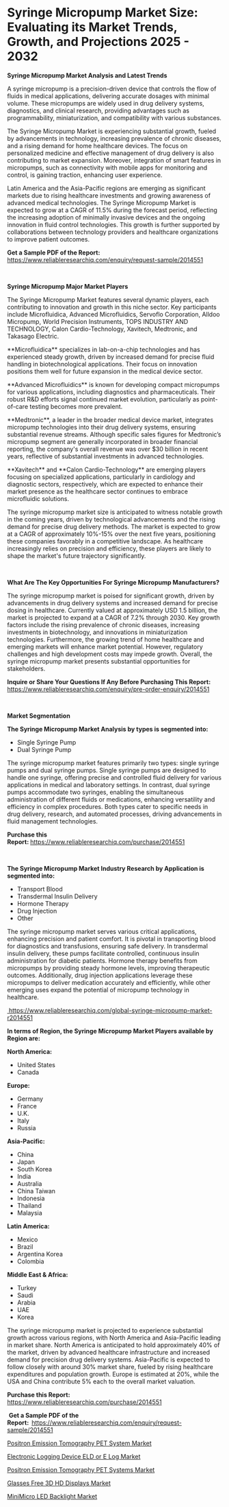 <p><h1>Syringe Micropump Market Size: Evaluating its Market Trends, Growth, and Projections 2025 - 2032</h1></p><p><strong>Syringe Micropump Market Analysis and Latest Trends</strong></p>
<p><p>A syringe micropump is a precision-driven device that controls the flow of fluids in medical applications, delivering accurate dosages with minimal volume. These micropumps are widely used in drug delivery systems, diagnostics, and clinical research, providing advantages such as programmability, miniaturization, and compatibility with various substances.</p><p>The Syringe Micropump Market is experiencing substantial growth, fueled by advancements in technology, increasing prevalence of chronic diseases, and a rising demand for home healthcare devices. The focus on personalized medicine and effective management of drug delivery is also contributing to market expansion. Moreover, integration of smart features in micropumps, such as connectivity with mobile apps for monitoring and control, is gaining traction, enhancing user experience.</p><p>Latin America and the Asia-Pacific regions are emerging as significant markets due to rising healthcare investments and growing awareness of advanced medical technologies. The Syringe Micropump Market is expected to grow at a CAGR of 11.5% during the forecast period, reflecting the increasing adoption of minimally invasive devices and the ongoing innovation in fluid control technologies. This growth is further supported by collaborations between technology providers and healthcare organizations to improve patient outcomes.</p></p>
<p><strong>Get a Sample PDF of the Report:&nbsp;</strong> <a href="https://www.reliableresearchiq.com/enquiry/request-sample/2014551?utm_campaign=1088&utm_medium=2&utm_source=Github&utm_content=ia&utm_term=29032025&utm_id=syringe-micropump">https://www.reliableresearchiq.com/enquiry/request-sample/2014551</a></p>
<p>&nbsp;</p>
<p><strong>Syringe Micropump Major Market Players</strong></p>
<p><p>The Syringe Micropump Market features several dynamic players, each contributing to innovation and growth in this niche sector. Key participants include Microfluidica, Advanced Microfluidics, Servoflo Corporation, Alldoo Micropump, World Precision Instruments, TOPS INDUSTRY AND TECHNOLOGY, Calon Cardio-Technology, Xavitech, Medtronic, and Takasago Electric.</p><p>**Microfluidica** specializes in lab-on-a-chip technologies and has experienced steady growth, driven by increased demand for precise fluid handling in biotechnological applications. Their focus on innovation positions them well for future expansion in the medical device sector.</p><p>**Advanced Microfluidics** is known for developing compact micropumps for various applications, including diagnostics and pharmaceuticals. Their robust R&D efforts signal continued market evolution, particularly as point-of-care testing becomes more prevalent.</p><p>**Medtronic**, a leader in the broader medical device market, integrates micropump technologies into their drug delivery systems, ensuring substantial revenue streams. Although specific sales figures for Medtronic’s micropump segment are generally incorporated in broader financial reporting, the company's overall revenue was over $30 billion in recent years, reflective of substantial investments in advanced technologies.</p><p>**Xavitech** and **Calon Cardio-Technology** are emerging players focusing on specialized applications, particularly in cardiology and diagnostic sectors, respectively, which are expected to enhance their market presence as the healthcare sector continues to embrace microfluidic solutions.</p><p>The syringe micropump market size is anticipated to witness notable growth in the coming years, driven by technological advancements and the rising demand for precise drug delivery methods. The market is expected to grow at a CAGR of approximately 10%-15% over the next five years, positioning these companies favorably in a competitive landscape. As healthcare increasingly relies on precision and efficiency, these players are likely to shape the market's future trajectory significantly.</p></p>
<p>&nbsp;</p>
<p><strong>What Are The Key Opportunities For Syringe Micropump Manufacturers?</strong></p>
<p><p>The syringe micropump market is poised for significant growth, driven by advancements in drug delivery systems and increased demand for precise dosing in healthcare. Currently valued at approximately USD 1.5 billion, the market is projected to expand at a CAGR of 7.2% through 2030. Key growth factors include the rising prevalence of chronic diseases, increasing investments in biotechnology, and innovations in miniaturization technologies. Furthermore, the growing trend of home healthcare and emerging markets will enhance market potential. However, regulatory challenges and high development costs may impede growth. Overall, the syringe micropump market presents substantial opportunities for stakeholders.</p></p>
<p><strong>Inquire or Share Your Questions If Any Before Purchasing This Report:</strong> <a href="https://www.reliableresearchiq.com/enquiry/pre-order-enquiry/2014551?utm_campaign=1088&utm_medium=2&utm_source=Github&utm_content=ia&utm_term=29032025&utm_id=syringe-micropump">https://www.reliableresearchiq.com/enquiry/pre-order-enquiry/2014551</a></p>
<p>&nbsp;</p>
<p><strong>Market Segmentation</strong></p>
<p><strong>The Syringe Micropump Market Analysis by types is segmented into:</strong></p>
<p><ul><li>Single Syringe Pump</li><li>Dual Syringe Pump</li></ul></p>
<p><p>The syringe micropump market features primarily two types: single syringe pumps and dual syringe pumps. Single syringe pumps are designed to handle one syringe, offering precise and controlled fluid delivery for various applications in medical and laboratory settings. In contrast, dual syringe pumps accommodate two syringes, enabling the simultaneous administration of different fluids or medications, enhancing versatility and efficiency in complex procedures. Both types cater to specific needs in drug delivery, research, and automated processes, driving advancements in fluid management technologies.</p></p>
<p><strong>Purchase this Report:&nbsp;</strong><a href="https://www.reliableresearchiq.com/purchase/2014551?utm_campaign=1088&utm_medium=2&utm_source=Github&utm_content=ia&utm_term=29032025&utm_id=syringe-micropump">https://www.reliableresearchiq.com/purchase/2014551</a></p>
<p>&nbsp;</p>
<p><strong>The Syringe Micropump Market Industry Research by Application is segmented into:</strong></p>
<p><ul><li>Transport Blood</li><li>Transdermal Insulin Delivery</li><li>Hormone Therapy</li><li>Drug Injection</li><li>Other</li></ul></p>
<p><p>The syringe micropump market serves various critical applications, enhancing precision and patient comfort. It is pivotal in transporting blood for diagnostics and transfusions, ensuring safe delivery. In transdermal insulin delivery, these pumps facilitate controlled, continuous insulin administration for diabetic patients. Hormone therapy benefits from micropumps by providing steady hormone levels, improving therapeutic outcomes. Additionally, drug injection applications leverage these micropumps to deliver medication accurately and efficiently, while other emerging uses expand the potential of micropump technology in healthcare.</p></p>
<p><a href="https://www.reliableresearchiq.com/global-syringe-micropump-market-r2014551?utm_campaign=1088&utm_medium=2&utm_source=Github&utm_content=ia&utm_term=29032025&utm_id=syringe-micropump">&nbsp;https://www.reliableresearchiq.com/global-syringe-micropump-market-r2014551</a></p>
<p><strong>In terms of Region, the Syringe Micropump Market Players available by Region are:</strong></p>
<p>
    <p> <strong> North America: </strong>
        <ul>
            <li>United States</li>
            <li>Canada</li>
        </ul>
        </p> 
    <p> <strong> Europe: </strong>
        <ul>
            <li>Germany</li>
            <li>France</li>
            <li>U.K.</li>
            <li>Italy</li>
            <li>Russia</li>
        </ul>
        </p> 
    <p> <strong> Asia-Pacific: </strong>
        <ul>
            <li>China</li>
            <li>Japan</li>
            <li>South Korea</li>
            <li>India</li>
            <li>Australia</li>
            <li>China Taiwan</li>
            <li>Indonesia</li>
            <li>Thailand</li>
            <li>Malaysia</li>
        </ul>
        </p> 
    <p> <strong> Latin America: </strong>
        <ul>
            <li>Mexico</li>
            <li>Brazil</li>
            <li>Argentina Korea</li>
            <li>Colombia</li>
        </ul>
        </p> 
    <p> <strong> Middle East & Africa: </strong>
        <ul>
            <li>Turkey</li>
            <li>Saudi</li>
            <li>Arabia</li>
            <li>UAE</li>
            <li>Korea</li>
        </ul>
    </p>
    </p>
<p><p>The syringe micropump market is projected to experience substantial growth across various regions, with North America and Asia-Pacific leading in market share. North America is anticipated to hold approximately 40% of the market, driven by advanced healthcare infrastructure and increased demand for precision drug delivery systems. Asia-Pacific is expected to follow closely with around 30% market share, fueled by rising healthcare expenditures and population growth. Europe is estimated at 20%, while the USA and China contribute 5% each to the overall market valuation.</p></p>
<p><strong>Purchase this Report: </strong><a href="https://www.reliableresearchiq.com/purchase/2014551?utm_campaign=1088&utm_medium=2&utm_source=Github&utm_content=ia&utm_term=29032025&utm_id=syringe-micropump">https://www.reliableresearchiq.com/purchase/2014551</a></p>
<p>&nbsp;<strong>Get a Sample PDF of the Report:&nbsp;&nbsp;</strong><a href="https://www.reliableresearchiq.com/enquiry/request-sample/2014551?utm_campaign=1088&utm_medium=2&utm_source=Github&utm_content=ia&utm_term=29032025&utm_id=syringe-micropump">https://www.reliableresearchiq.com/enquiry/request-sample/2014551</a></p>
<p><strong></strong></p>
<p><p><a href="https://github.com/kuziaaring40/Market-Research-Report-List-1/blob/main/positron-emission-tomography-pet-system-market.md?utm_campaign=1088&utm_medium=2&utm_source=Github&utm_content=ia&utm_term=29032025&utm_id=syringe-micropump">Positron Emission Tomography PET System Market</a></p><p><a href="https://github.com/hoganemken50/Market-Research-Report-List-1/blob/main/electronic-logging-device-eld-or-e-log-market.md?utm_campaign=1088&utm_medium=2&utm_source=Github&utm_content=ia&utm_term=29032025&utm_id=syringe-micropump">Electronic Logging Device ELD or E Log Market</a></p><p><a href="https://github.com/bauzolesco/Market-Research-Report-List-1/blob/main/positron-emission-tomography-pet-systems-market.md?utm_campaign=1088&utm_medium=2&utm_source=Github&utm_content=ia&utm_term=29032025&utm_id=syringe-micropump">Positron Emission Tomography PET Systems Market</a></p><p><a href="https://github.com/alablisepah/Market-Research-Report-List-1/blob/main/glasses-free-3d-hd-displays-market.md?utm_campaign=1088&utm_medium=2&utm_source=Github&utm_content=ia&utm_term=29032025&utm_id=syringe-micropump">Glasses Free 3D HD Displays Market</a></p><p><a href="https://github.com/keeniielokl/Market-Research-Report-List-1/blob/main/minimicro-led-backlight-market.md?utm_campaign=1088&utm_medium=2&utm_source=Github&utm_content=ia&utm_term=29032025&utm_id=syringe-micropump">MiniMicro LED Backlight Market</a></p></p>